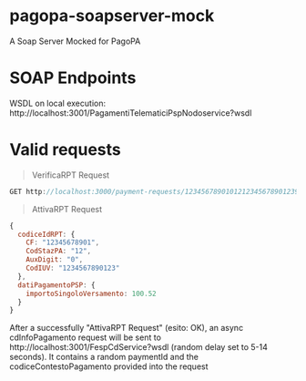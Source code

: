# pagopa-soapserver-mock
A Soap Server Mocked for PagoPA

# SOAP Endpoints
WSDL on local execution:
http://localhost:3001/PagamentiTelematiciPspNodoservice?wsdl

# Valid requests
>VerificaRPT Request
```javascript
GET http://localhost:3000/payment-requests/12345678901012123456789012399
```

>AttivaRPT Request
```javascript
{ 
  codiceIdRPT: {
    CF: "12345678901",
    CodStazPA: "12",
    AuxDigit: "0",
    CodIUV: "1234567890123"
  },
  datiPagamentoPSP: {
    importoSingoloVersamento: 100.52
  }
}
```

After a successfully "AttivaRPT Request" (esito: OK), an async cdInfoPagamento request will be sent to http://localhost:3001/FespCdService?wsdl (random delay set to 5-14 seconds).
It contains a random paymentId and the codiceContestoPagamento provided into the request